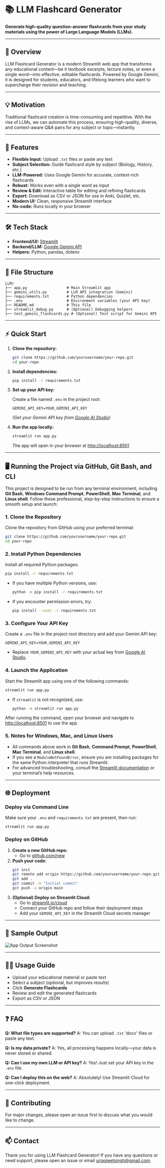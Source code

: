 # 📚 LLM Flashcard Generator

**Generate high-quality question-answer flashcards from your study materials using the power of Large Language Models (LLMs).**

---

## 🌟 Overview

LLM Flashcard Generator is a modern Streamlit web app that transforms any educational content—be it textbook excerpts, lecture notes, or even a single word—into effective, editable flashcards. Powered by Google Gemini, it is designed for students, educators, and lifelong learners who want to supercharge their revision and teaching.

---

## 💡 Motivation

Traditional flashcard creation is time-consuming and repetitive. With the rise of LLMs, we can automate this process, ensuring high-quality, diverse, and context-aware Q&A pairs for any subject or topic—instantly.

---

## 🚀 Features

- **Flexible Input:** Upload `.txt` files or paste any text
- **Subject Selection:** Guide flashcard style by subject (Biology, History, etc.)
- **LLM-Powered:** Uses Google Gemini for accurate, context-rich flashcards
- **Robust:** Works even with a single word as input
- **Review & Edit:** Interactive table for editing and refining flashcards
- **Export:** Download as CSV or JSON for use in Anki, Quizlet, etc.
- **Modern UI:** Clean, responsive Streamlit interface
- **No-code:** Runs locally in your browser

---

## 🛠️ Tech Stack

- **Frontend/UI:** [Streamlit](https://streamlit.io/)
- **Backend/LLM:** [Google Gemini API](https://ai.google.dev/)
- **Helpers:** Python, pandas, dotenv

---



## 📁 File Structure

```
LLM/
├── app.py                  # Main Streamlit app
├── gemini_utils.py         # LLM API integration (Gemini)
├── requirements.txt        # Python dependencies
├── .env                    # Environment variables (your API key)
├── README.md               # This file
├── streamlit_debug.py      # (Optional) Debugging helpers
├── test_gemini_flashcards.py # (Optional) Test script for Gemini API
```

---

## ⚡ Quick Start

1. **Clone the repository:**

    ```bash
    git clone https://github.com/yourusername/your-repo.git
    cd your-repo
    ```

2. **Install dependencies:**

    ```bash
    pip install -r requirements.txt
    ```

3. **Set up your API key:**

    Create a file named `.env` in the project root:
    ```env
    GEMINI_API_KEY=YOUR_GEMINI_API_KEY
    ```
    *(Get your Gemini API key from [Google AI Studio](https://ai.google.dev/))*

4. **Run the app locally:**

    ```bash
    streamlit run app.py
    ```
    The app will open in your browser at [http://localhost:8501](http://localhost:8501)

---

## 🖥️ Running the Project via GitHub, Git Bash, and CLI

This project is designed to be run from any terminal environment, including **Git Bash**, **Windows Command Prompt**, **PowerShell**, **Mac Terminal**, and **Linux shell**. Follow these professional, step-by-step instructions to ensure a smooth setup and launch:

### 1. Clone the Repository
Clone the repository from GitHub using your preferred terminal:
```bash
git clone https://github.com/yourusername/your-repo.git
cd your-repo
```

### 2. Install Python Dependencies
Install all required Python packages:
```bash
pip install -r requirements.txt
```
- If you have multiple Python versions, use:
  ```bash
  python -m pip install -r requirements.txt
  ```
- If you encounter permission errors, try:
  ```bash
  pip install --user -r requirements.txt
  ```

### 3. Configure Your API Key
Create a `.env` file in the project root directory and add your Gemini API key:
```env
GEMINI_API_KEY=YOUR_GEMINI_API_KEY
```
- Replace `YOUR_GEMINI_API_KEY` with your actual key from [Google AI Studio](https://ai.google.dev/).

### 4. Launch the Application
Start the Streamlit app using one of the following commands:
```bash
streamlit run app.py
```
- If `streamlit` is not recognized, use:
  ```bash
  python -m streamlit run app.py
  ```

After running the command, open your browser and navigate to [http://localhost:8501](http://localhost:8501) to use the app.

### 5. Notes for Windows, Mac, and Linux Users
- All commands above work in **Git Bash**, **Command Prompt**, **PowerShell**, **Mac Terminal**, and **Linux shell**.
- If you see a `ModuleNotFoundError`, ensure you are installing packages for the same Python interpreter that runs Streamlit.
- For advanced troubleshooting, consult the [Streamlit documentation](https://docs.streamlit.io/) or your terminal’s help resources.

---


## 🌐 Deployment

### Deploy via Command Line

Make sure your `.env` and `requirements.txt` are present, then run:

```bash
streamlit run app.py
```

### Deploy on GitHub

1. **Create a new GitHub repo:**
    - Go to [github.com/new](https://github.com/new)
2. **Push your code:**
    ```bash
    git init
    git remote add origin https://github.com/yourusername/your-repo.git
    git add .
    git commit -m "Initial commit"
    git push -u origin main
    ```
3. **(Optional) Deploy on Streamlit Cloud:**
    - Go to [streamlit.io/cloud](https://streamlit.io/cloud)
    - Connect your GitHub repo and follow their deployment steps
    - Add your `GEMINI_API_KEY` in the Streamlit Cloud secrets manager

---

## 📝 Sample Output

![App Output Screenshot](image.png)

---

## 🧑‍💻 Usage Guide

- Upload your educational material or paste text
- Select a subject (optional, but improves results)
- Click **Generate Flashcards**
- Review and edit the generated flashcards
- Export as CSV or JSON

---

## ❓ FAQ

**Q: What file types are supported?**
A: You can upload `.txt` 'docx' files or paste any text. 

**Q: Is my data private?**
A: Yes, all processing happens locally—your data is never stored or shared.

**Q: Can I use my own LLM or API key?**
A: Yes! Just set your API key in the `.env` file.

**Q: Can I deploy this on the web?**
A: Absolutely! Use Streamlit Cloud for one-click deployment.

---

## 🤝 Contributing

For major changes, please open an issue first to discuss what you would like to change.

---

## 📫 Contact
Thank you for using LLM Flashcard Generator! If you have any questions or need support, please open an issue or email [urjagjeetsingh@gmail.com](mailto:urjagjeetsingh@gmail.com).
